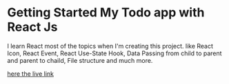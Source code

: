 # Getting Started My Todo app with React Js

I learn React most of the topics when I'm creating this project. like React Icon, React Event, React Use-State Hook, Data Passing from child to parent and parent to chaild, File structure and much  more.

[here the live link](https://mohaimin-todo.netlify.app/)
